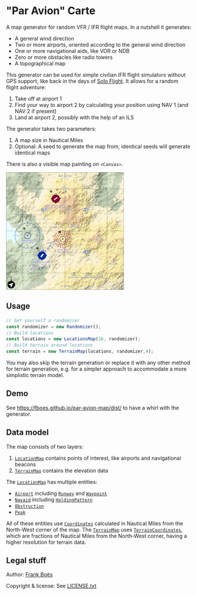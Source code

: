 "Par Avion" Carte
===============

A map generator for random VFR / IFR flight maps. In a nutshell it generates:

* A general wind direction
* Two or more airports, oriented according to the general wind direction
* One or more navigational aids, like VOR or NDB
* Zero or more obstacles like radio towers
* A topographical map

This generator can be used for simple civilian IFR flight simulators without GPS support, like back in the days of [Solo Flight](https://www.mobygames.com/game/solo-flight-2nd-edition). It allows for a random flight adventure:

1. Take off at airport 1
2. Find your way to airport 2 by calculating your position using NAV 1 (and NAV 2 if present)
3. Land at airport 2, possibly with the help of an ILS

The generator takes two parameters:

1. A map size in Nautical Miles
1. Optional: A seed to generate the map from; identical seeds will generate identical maps

There is also a visible map painting on `<Canvas>`.

![](docs/canvas.png)

Usage
-----

```js
// Get yourself a randomizer
const randomizer = new Randomizer();
// Build locations
const locations = new LocationsMap(16, randomizer);
// Build terrain around locations
const terrain = new TerrainMap(locations, randomizer,4);
```

You may also skip the terrain generation or replace it with any other method for terrain generation, e.g. for a simpler approach to accommodate a more simplistic terrain model.

Demo
----

See https://fboes.github.io/par-avion-map/dist/ to have a whirl with the generator.

Data model
----------

The map consists of two layers:

1. [`LocationMap`](dist/World/LocationMap.js) contains points of interest, like airports and navigational beacons
2. [`TerrainMap`](dist/World/TerrainMap.js) contains the elevation data

The [`LocationMap`](dist/World/LocationMap.js) has multiple entities:

* [`Airport`](dist/World/Airport.js) including [`Runway`](dist/World/Runway.js) and  [`Waypoint`](dist/World/Waypoint.js)
* [`Navaid`](dist/World/Navaid.js) including [`HoldingPattern`](dist/World/HoldingPattern.js)
* [`Obstruction`](dist/World/Obstruction.js)
* [`Peak`](dist/World/Peak.js)

All of these entities use [`Coordinates`](dist/Types/Coordinates.js) calculated in Nautical Miles from the North-West corner of the map. The [`TerrainMap`](dist/World/TerrainMap.js) uses [`TerrainCoordinates`](dist/Types/TerrainCoordinates.js), which are fractions of Nautical Miles from the North-West corner, having a higher resolution for terrain data.

Legal stuff
-----------

Author: [Frank Boës](https://3960.org)

Copyright & license: See [LICENSE.txt](LICENSE.txt)
